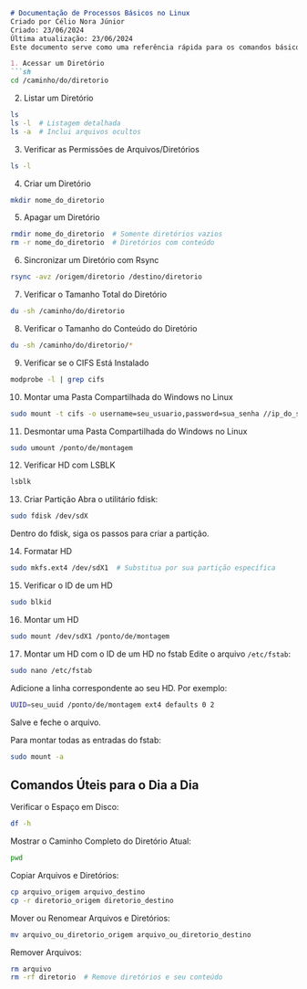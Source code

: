 ```markdown
# Documentação de Processos Básicos no Linux
Criado por Célio Nora Júnior 
Criado: 23/06/2024
Última atualização: 23/06/2024
Este documento serve como uma referência rápida para os comandos básicos no Linux. 

1. Acessar um Diretório
```sh
cd /caminho/do/diretorio
```

2. Listar um Diretório
```sh
ls
ls -l  # Listagem detalhada
ls -a  # Inclui arquivos ocultos
```

3. Verificar as Permissões de Arquivos/Diretórios
```sh
ls -l
```

4. Criar um Diretório
```sh
mkdir nome_do_diretorio
```

5. Apagar um Diretório
```sh
rmdir nome_do_diretorio  # Somente diretórios vazios
rm -r nome_do_diretorio  # Diretórios com conteúdo
```

6. Sincronizar um Diretório com Rsync
```sh
rsync -avz /origem/diretorio /destino/diretorio
```

7. Verificar o Tamanho Total do Diretório
```sh
du -sh /caminho/do/diretorio
```

8. Verificar o Tamanho do Conteúdo do Diretório
```sh
du -sh /caminho/do/diretorio/*
```

9. Verificar se o CIFS Está Instalado
```sh
modprobe -l | grep cifs
```

10. Montar uma Pasta Compartilhada do Windows no Linux
```sh
sudo mount -t cifs -o username=seu_usuario,password=sua_senha //ip_do_servidor/pasta_compartilhada /ponto/de/montagem
```

11. Desmontar uma Pasta Compartilhada do Windows no Linux
```sh
sudo umount /ponto/de/montagem
```

12. Verificar HD com LSBLK
```sh
lsblk
```

13. Criar Partição
Abra o utilitário fdisk:
```sh
sudo fdisk /dev/sdX
```
Dentro do fdisk, siga os passos para criar a partição.

14. Formatar HD
```sh
sudo mkfs.ext4 /dev/sdX1  # Substitua por sua partição específica
```

15. Verificar o ID de um HD
```sh
sudo blkid
```

16. Montar um HD
```sh
sudo mount /dev/sdX1 /ponto/de/montagem
```

17. Montar um HD com o ID de um HD no fstab
Edite o arquivo `/etc/fstab`:
```sh
sudo nano /etc/fstab
```
Adicione a linha correspondente ao seu HD. Por exemplo:
```sh
UUID=seu_uuid /ponto/de/montagem ext4 defaults 0 2
```
Salve e feche o arquivo.

Para montar todas as entradas do fstab:
```sh
sudo mount -a
```

## Comandos Úteis para o Dia a Dia
Verificar o Espaço em Disco:
```sh
df -h
```

Mostrar o Caminho Completo do Diretório Atual:
```sh
pwd
```

Copiar Arquivos e Diretórios:
```sh
cp arquivo_origem arquivo_destino
cp -r diretorio_origem diretorio_destino
```

Mover ou Renomear Arquivos e Diretórios:
```sh
mv arquivo_ou_diretorio_origem arquivo_ou_diretorio_destino
```

Remover Arquivos:
```sh
rm arquivo
rm -rf diretorio  # Remove diretórios e seu conteúdo
```
